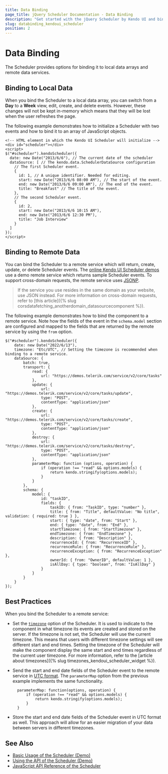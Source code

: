 ```yaml
---
title: Data Binding
page_title: jQuery Scheduler Documentation - Data Binding
description: "Get started with the jQuery Scheduler by Kendo UI and bind the component to local data arrays or remote data services."
slug: databinding_kendoui_scheduler
position: 2
---
```


# Data Binding

The Scheduler provides options for binding it to local data arrays and remote data services.

## Binding to Local Data

When you bind the Scheduler to a local data array, you can switch from a **Day** to a **Week** view, edit, create, and delete events. However, these changes will not be kept in-memory which means that they will be lost when the user refreshes the page.

The following example demonstrates how to initialize a Scheduler with two events and how to bind it to an array of JavaScript objects.

    <!-- HTML element in which the Kendo UI Scheduler will initialize -->
    <div id="scheduler"></div>
    <script>
    $("#scheduler").kendoScheduler({
      date: new Date("2013/6/6"), // The current date of the scheduler
      dataSource: [ // The kendo.data.SchedulerDataSource configuration
        // The first Scheduler event.
        {
          id: 1, // A unique identifier. Needed for editing.
          start: new Date("2013/6/6 08:00 AM"), // The start of the event.
          end: new Date("2013/6/6 09:00 AM"), // The end of the event.
          title: "Breakfast" // The title of the event.
        },
        // The second Scheduler event.
        {
          id: 2,
          start: new Date("2013/6/6 10:15 AM"),
          end: new Date("2013/6/6 12:30 PM"),
          title: "Job Interview"
        }
      ]
    });
    </script>

## Binding to Remote Data

You can bind the Scheduler to a remote service which will return, create, update, or delete Scheduler events. The [online Kendo UI Scheduler demos](https://demos.telerik.com/kendo-ui/scheduler/index) use a demo remote service which returns sample Scheduler events. To support cross-domain requests, the remote service uses [JSONP](https://en.wikipedia.org/wiki/JSONP).

> If the service you use resides in the same domain as your website, use JSON instead. For more information on cross-domain requests, refer to [this article]({% slug corsdatafetching_anotherdomain_datasourcecomponent %}).

The following example demonstrates how to bind the component to a remote service. Note how the fields of the event in the `schema.model` section are configured and mapped to the fields that are returned by the remote service by using the `from` option.

    $("#scheduler").kendoScheduler({
        date: new Date("2022/6/13"),
        timezone: "Etc/UTC", // Setting the timezone is recommended when binding to a remote service.
        dataSource: {
            batch: true,
            transport: {
                read: {
                    url: "https://demos.telerik.com/service/v2/core/tasks"
                },
                update: {
                    url: "https://demos.telerik.com/service/v2/core/tasks/update",
                    type: "POST",
                    contentType: "application/json"
                },
                create: {
                    url: "https://demos.telerik.com/service/v2/core/tasks/create",
                    type: "POST",
                    contentType: "application/json"
                },
                destroy: {
                    url: "https://demos.telerik.com/service/v2/core/tasks/destroy",
                    type: "POST",
                    contentType: "application/json"
                },
                parameterMap: function (options, operation) {
                    if (operation !== "read" && options.models) {
                        return kendo.stringify(options.models);
                    }
                }
            },
            schema: {
                model: {
                    id: "taskID",
                    fields: {
                        taskID: { from: "TaskID", type: "number" },
                        title: { from: "Title", defaultValue: "No title", validation: { required: true } },
                        start: { type: "date", from: "Start" },
                        end: { type: "date", from: "End" },
                        startTimezone: { from: "StartTimezone" },
                        endTimezone: { from: "EndTimezone" },
                        description: { from: "Description" },
                        recurrenceId: { from: "RecurrenceID" },
                        recurrenceRule: { from: "RecurrenceRule" },
                        recurrenceException: { from: "RecurrenceException" },
                        ownerId: { from: "OwnerID", defaultValue: 1 },
                        isAllDay: { type: "boolean", from: "IsAllDay" }
                    }
                }
            }
        }
    });

## Best Practices

When you bind the Scheduler to a remote service:

* Set the [`timezone`](/api/web/scheduler#configuration-timezone) option of the Scheduler. It is used to indicate to the component in what timezone its events are created and stored on the server. If the timezone is not set, the Scheduler will use the current timezone. This means that users with different timezone settings will see different start and end times. Setting the timezone of the Scheduler will make the component display the same start and end times regardless of the current user timezone. For more information, refer to the [article about timezones]({% slug timezones_kendoui_scheduler_widget %}).
* Send the start and end date fields of the Scheduler event to the remote service in [UTC format](https://en.wikipedia.org/wiki/Coordinated_Universal_Time). The `parameterMap` option from the previous example implements the same functionality.

        parameterMap: function(options, operation) {
            if (operation !== "read" && options.models) {
                return kendo.stringify(options.models);
            }
        }

* Store the start and end date fields of the Scheduler event in UTC format as well. This approach will allow for an easier migration of your data between servers in different timezones.

## See Also

* [Basic Usage of the Scheduler (Demo)](https://demos.telerik.com/kendo-ui/scheduler/index)
* [Using the API of the Scheduler (Demo)](https://demos.telerik.com/kendo-ui/scheduler/api)
* [JavaScript API Reference of the Scheduler](/api/javascript/ui/scheduler)
